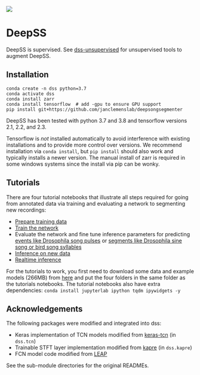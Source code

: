 
![](https://github.com/janclemenslab/deepsongsegmenter/workflows/Python%20Package%20using%20Conda/badge.svg)

# DeepSS
DeepSS is supervised. See [dss-unsupervised](https://github.com/janclemenslab/dss-unsupervised) for unsupervised tools to augment DeepSS.

## Installation

```shell
conda create -n dss python=3.7
conda activate dss
conda install zarr
conda install tensorflow  # add -gpu to ensure GPU support
pip install git+https://github.com/janclemenslab/deepsongsegmenter
```
DeepSS has been tested with python 3.7 and 3.8 and tensorflow versions 2.1, 2.2, and 2.3.

Tensorflow is *not* installed automatically to avoid interference with existing installations and to provide more control over versions. We recommend installation via `conda install`, but `pip install` should also work and typically installs a newer version. The manual install of zarr is required in some windows systems since the install via pip can be wonky.


## Tutorials
There are four tutorial notebooks that illustrate all steps required for going from annotated data via training and evaluating a network to segmenting new recordings:

- [Prepare training data](tutorials/1_prepare_data.ipynb)
- [Train the network](tutorials/2_training.ipynb)
- Evaluate the network and fine tune inference parameters for predicting [events like Drosophila song pulses](tutorials/3a_evaluate_events.ipynb) or [segments like Drosophila sine song or bird song syllables](tutorials/3b_evaluate_segments.ipynb)
- [Inference on new data](tutorials/4_inference.ipynb)
- [Realtime inference](tutorials/5_realtime.ipynb)

For the tutorials to work, you first need to download some data and example models (266MB) from [here](https://www.dropbox.com/sh/wnj3389k8ei8i1c/AACy7apWxW87IS_fBjI8-7WDa?dl=0) and put the four folders in the same folder as the tutorials notebooks. The tutorial notebooks also have extra dependencies:
`conda install jupyterlab ipython tqdm ipywidgets -y`


## Acknowledgements
The following packages were modified and integrated into dss:

- Keras implementation of TCN models modified from [keras-tcn](https://github.com/philipperemy/keras-tcn) (in `dss.tcn`)
- Trainable STFT layer implementation modified from [kapre](https://github.com/keunwoochoi/kapre) (in `dss.kapre`)
- FCN model code modified from [LEAP](https://github.com/talmo/leap)

See the sub-module directories for the original READMEs.
